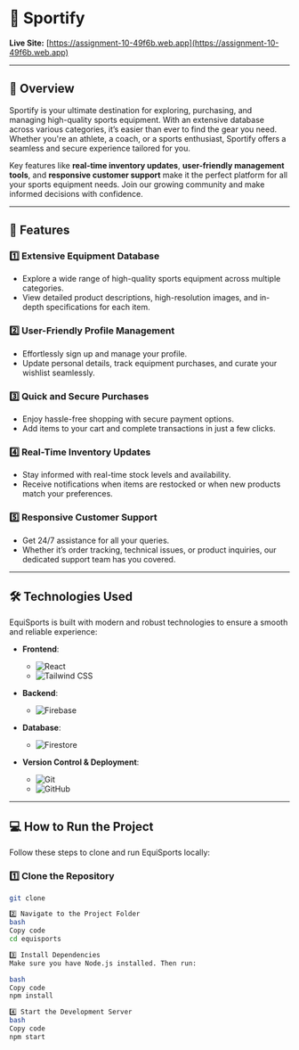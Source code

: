 # 🏇 Sportify  

**Live Site:** [https://assignment-10-49f6b.web.app](https://assignment-10-49f6b.web.app)  

---

## 🌟 Overview  

Sportify is your ultimate destination for exploring, purchasing, and managing high-quality sports equipment. With an extensive database across various categories, it’s easier than ever to find the gear you need. Whether you're an athlete, a coach, or a sports enthusiast, Sportify offers a seamless and secure experience tailored for you.  

Key features like **real-time inventory updates**, **user-friendly management tools**, and **responsive customer support** make it the perfect platform for all your sports equipment needs. Join our growing community and make informed decisions with confidence.  

---

## 🚀 Features  

### 1️⃣ **Extensive Equipment Database**  
- Explore a wide range of high-quality sports equipment across multiple categories.  
- View detailed product descriptions, high-resolution images, and in-depth specifications for each item.  

### 2️⃣ **User-Friendly Profile Management**  
- Effortlessly sign up and manage your profile.  
- Update personal details, track equipment purchases, and curate your wishlist seamlessly.  

### 3️⃣ **Quick and Secure Purchases**  
- Enjoy hassle-free shopping with secure payment options.  
- Add items to your cart and complete transactions in just a few clicks.  

### 4️⃣ **Real-Time Inventory Updates**  
- Stay informed with real-time stock levels and availability.  
- Receive notifications when items are restocked or when new products match your preferences.  

### 5️⃣ **Responsive Customer Support**  
- Get 24/7 assistance for all your queries.  
- Whether it’s order tracking, technical issues, or product inquiries, our dedicated support team has you covered.  

---

## 🛠️ Technologies Used  

EquiSports is built with modern and robust technologies to ensure a smooth and reliable experience:  

- **Frontend**:  
  - ![React](https://img.shields.io/badge/React-61DAFB?style=flat-square&logo=react&logoColor=black)  
  - ![Tailwind CSS](https://img.shields.io/badge/Tailwind_CSS-06B6D4?style=flat-square&logo=tailwind-css&logoColor=white)  

- **Backend**:  
  - ![Firebase](https://img.shields.io/badge/Firebase-FFCA28?style=flat-square&logo=firebase&logoColor=black)  

- **Database**:  
  - ![Firestore](https://img.shields.io/badge/Firestore-4285F4?style=flat-square&logo=google-cloud&logoColor=white)  

- **Version Control & Deployment**:  
  - ![Git](https://img.shields.io/badge/Git-F05032?style=flat-square&logo=git&logoColor=white)  
  - ![GitHub](https://img.shields.io/badge/GitHub-181717?style=flat-square&logo=github&logoColor=white)  

---

## 💻 How to Run the Project  

Follow these steps to clone and run EquiSports locally:  

### 1️⃣ Clone the Repository  
```bash
git clone 

2️⃣ Navigate to the Project Folder
bash
Copy code
cd equisports

3️⃣ Install Dependencies
Make sure you have Node.js installed. Then run:

bash
Copy code
npm install

4️⃣ Start the Development Server
bash
Copy code
npm start
